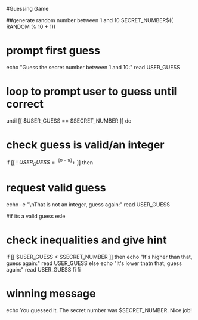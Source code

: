 #Guessing Game

##generate random number between 1 and 10
SECRET_NUMBER$(( RANDOM % 10 + 1))

# prompt first guess
echo "Guess the secret number between 1 and 10:"
read USER_GUESS

# loop to prompt user to guess until correct
until [[ $USER_GUESS == $SECRET_NUMBER ]]
do

# check guess is valid/an integer
if [[ ! $USER_GUESS =~ ^[0-9]+$ ]]
then
# request valid guess
echo -e "\nThat is not an integer, guess again:"
read USER_GUESS

#if its a valid guess
esle
# check inequalities and give hint
if [[ $USER_GUESS < $SECRET_NUMBER ]]
then
echo "It's higher than that, guess again:"
read USER_GUESS
else
echo "It's lower thatn that, guess again:"
read USER_GUESS
fi
fi

# winning message
echo You guessed it. The secret number was $SECRET_NUMBER. Nice job\!

